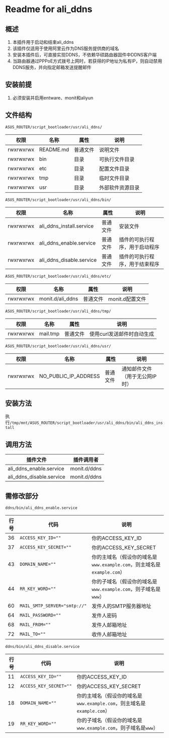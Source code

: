 # Readme for ali_ddns

## 概述

1. 本插件用于启动和结束ali_ddns
2. 该插件仅适用于使用阿里云作为DNS服务提供商的域名
3. 安装本插件后，可直接实现DDNS，不依赖华硕路由器固件中DDNS客户端
4. 当路由器通过PPPoE方式拨号上网时，若获得的IP地址为私有IP，则自动禁用DDNS服务，并向指定邮箱发送提醒邮件

## 安装前提

1. 必须安装并启用entware、monit和aliyun

## 文件结构

`ASUS_ROUTER/script_bootloader/usr/ali_ddns/`

| 权限      | 名称             | 属性     | 说明             |
| --------- | ---------------- | -------- | ---------------- |
| rwxrwxrwx | README.md        | 普通文件 | 说明文件         |
| rwxrwxrwx | bin              | 目录     | 可执行文件目录   |
| rwxrwxrwx | etc              | 目录     | 配置文件目录     |
| rwxrwxrwx | tmp              | 目录     | 临时文件目录     |
| rwxrwxrwx | usr              | 目录     | 外部软件资源目录 |

`ASUS_ROUTER/script_bootloader/usr/ali_ddns/bin/`

| 权限      | 名称                     | 属性     | 说明                           |
| --------- | ------------------------ | -------- | ------------------------------ |
| rwxrwxrwx | ali_ddns_install.service | 普通文件 | 安装文件                       |
| rwxrwxrwx | ali_ddns_enable.service  | 普通文件 | 插件的可执行程序，用于启动程序 |
| rwxrwxrwx | ali_ddns_disable.service | 普通文件 | 插件的可执行程序，用于结束程序 |

`ASUS_ROUTER/script_bootloader/usr/ali_ddns/etc/`

| 权限      | 名称             | 属性     | 说明            |
| --------- | ---------------- | -------- | --------------- |
| rwxrwxrwx | monit.d/ali_ddns | 普通文件 | monit.d配置文件 |

`ASUS_ROUTER/script_bootloader/usr/ali_ddns/tmp/`

| 权限      | 名称     | 属性     | 说明                       |
| --------- | -------- | -------- | -------------------------- |
| rwxrwxrwx | mail.tmp | 普通文件 | 使用curl发送邮件时自动生成 |

`ASUS_ROUTER/script_bootloader/usr/ali_ddns/usr/`

| 权限      | 名称                 | 属性     | 说明                           |
| --------- | -------------------- | -------- | ------------------------------ |
| rwxrwxrwx | NO_PUBLIC_IP_ADDRESS | 普通文件 | 通知邮件文件（用于无公网IP时） |

## 安装方法

执行`/tmp/mnt/ASUS_ROUTER/script_bootloader/usr/ali_ddns/bin/ali_ddns_install`

## 调用方法

| 插件文件                 | 插件调用者   |
| ------------------------ | ------------ |
| ali_ddns_enable.service  | monit.d/ddns |
| ali_ddns_disable.service | monit.d/ddns |

## 需修改部分

`ddns/bin/ali_ddns_enable.service`

| 行号 | 代码                         | 说明                                                                   |
| ---- | ---------------------------- | ---------------------------------------------------------------------- |
| 36   | `ACCESS_KEY_ID=""`           | 你的ACCESS_KEY_ID                                                      |
| 37   | `ACCESS_KEY_SECRET=""`       | 你的ACCESS_KEY_SECRET                                                  |
| 43   | `DOMAIN_NAME=""`             | 你的主域名（假设你的域名是`www.example.com`，则主域名是`example.com`） |
| 44   | `RR_KEY_WORD=""`             | 你的子域名（假设你的域名是`www.example.com`，则子域名是`www`）         |
| 60   | `MAIL_SMTP_SERVER="smtp://"` | 发件人的SMTP服务器地址                                                 |
| 64   | `MAIL_PASSWORD=""`           | 发件人密码                                                             |
| 68   | `MAIL_FROM=""`               | 发件人邮箱地址                                                         |
| 72   | `MAIL_TO=""`                 | 收件人邮箱地址                                                         |

`ddns/bin/ali_ddns_disable.service`

| 行号 | 代码                         | 说明                                                                   |
| ---- | ---------------------------- | ---------------------------------------------------------------------- |
| 11   | `ACCESS_KEY_ID=""`           | 你的ACCESS_KEY_ID                                                      |
| 12   | `ACCESS_KEY_SECRET=""`       | 你的ACCESS_KEY_SECRET                                                  |
| 18   | `DOMAIN_NAME=""`             | 你的主域名（假设你的域名是`www.example.com`，则主域名是`example.com`） |
| 19   | `RR_KEY_WORD=""`             | 你的子域名（假设你的域名是`www.example.com`，则子域名是`www`）         |